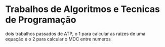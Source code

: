 # Trabalhos de Algoritmos e Tecnicas de Programação

dois trabalhos passados de ATP, o 1 para calcular as raizes de uma equação e o 2 para calcular o MDC entre numeros